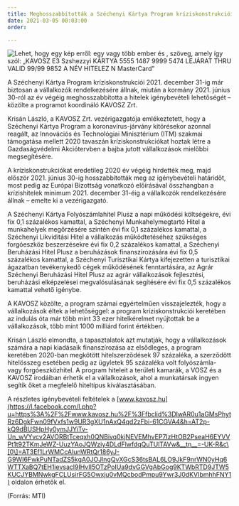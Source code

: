 ```yaml
---
title: Meghosszabbították a Széchenyi Kártya Program kríziskonstrukcióit
date: 2021-03-05 00:03:00
order: 

---
```

![Lehet, hogy egy kép erről: egy vagy több ember és , szöveg, amely így szól: „KAVOSZ E3 Szshezzyi KÁRTYA 5555 1487 9999 5474 LEJÁRAT THRU VALID 99/99 9852 A NÉV HITELEZ N MasterCard”](https://scontent-vie1-1.xx.fbcdn.net/v/t1.6435-9/161493632_1170390710060432_5147418653994121067_n.jpg?_nc_cat=111&ccb=1-3&_nc_sid=730e14&_nc_ohc=AzeAapS9IlQAX985A-4&_nc_ht=scontent-vie1-1.xx&oh=493f4b846fa316a22644a63e0d1078f0&oe=60D47ABE)

A Széchenyi Kártya Program kríziskonstrukciói 2021. december 31-ig már biztosan a vállalkozók rendelkezésére állnak, miután a kormány 2021. június 30-ról az év végéig meghosszabbította a hitelek igénybevételi lehetőségét – közölte a programot koordináló KAVOSZ Zrt.

Krisán László, a KAVOSZ Zrt. vezérigazgatója emlékeztetett, hogy a Széchenyi Kártya Program a koronavírus-járvány kitörésekor azonnal reagált, az Innovációs és Technológiai Minisztérium (ITM) szakmai támogatása mellett 2020 tavaszán kríziskonstrukciókat hoztak létre a Gazdaságvédelmi Akciótervben a bajba jutott vállalkozások mielőbbi megsegítésére.

A kríziskonstrukciókat eredetileg 2020 év végéig hirdették meg, majd először 2021. június 30-ig hosszabbították meg az igénybevételi határidőt, most pedig az Európai Bizottság vonatkozó előírásával összhangban a krízishitelek minimum 2021. december 31-éig a vállalkozók rendelkezésére állnak – emelte ki a vezérigazgató.

A Széchenyi Kártya Folyószámlahitel Plusz a napi működési költségekre, évi fix 0,1 százalékos kamattal, a Széchenyi Munkahelymegtartó Hitel a munkahelyek megőrzésére szintén évi fix 0,1 százalékos kamattal, a Széchenyi Likviditási Hitel a vállalkozás működtetéséhez szükséges forgóeszköz beszerzésekre évi fix 0,2 százalékos kamattal, a Széchenyi Beruházási Hitel Plusz a beruházások finanszírozására évi fix 0,5 százalékos kamattal, a Széchenyi Turisztikai Kártya kifejezetten a turisztikai ágazatban tevékenykedő cégek működésének fenntartására, az Agrár Széchenyi Beruházási Hitel Plusz az agrár vállalkozások fejlesztési, beruházási elképzelései megvalósulásának segítésére évi fix 0,5 százalékos kamattal vehető igénybe.

A KAVOSZ közölte, a program számai egyértelműen visszajelezték, hogy a vállalkozások éltek a lehetőséggel: a program kríziskonstrukciói keretében az indulás óta már több mint 33 ezer hitelkérelmet nyújtottak be a vállalkozások, több mint 1000 milliárd forint értékben.

Krisán László elmondta, a tapasztalatok azt mutatják, hogy a vállalkozások számára a napi kiadásaik finanszírozása az elsődleges, a program keretében 2020-ban megkötött hitelszerződések 97 százaléka, a szerződött hitelösszeg esetében pedig az ügyletek 95 százaléka volt folyószámla- vagy forgóeszközhitel. A program hiteleit a területi kamarák, a VOSZ és a KAVOSZ irodáiban érhetik el a vállalkozások, ahol a munkatársak ingyen segítik őket a megfelelő hiteltípus kiválasztásában.

A részletes igénybevételi feltételek a [www.kavosz.hu](https://l.facebook.com/l.php?u=https%3A%2F%2Fwww.kavosz.hu%2F%3Ffbclid%3DIwAR0u1aGMsPhytRz6DgkFwn09fVxfs1w9UR3gXU1nAxQ4qd2zFbi-61CGVA4&h=AT2p-kQ9dBUSHpHy0ymJJYiTv-Un_wVYvcv2AVORBtTceqxh0QNBivq0kjNEVEMhvEP7IzHtOB2PseaH6EYVVPt1t92TKmJeWZ-UuzYAoJQWziy4DLdFlwfdqQuTUlTAVw&__tn__=-UK-R&c\[0\]=AT3Ef1LrWMCcAlunWRtQr186yJ-G9WI6FwkPuNTadZS5kgA0JOJlngQvXGcS36tsBAL6LO9JkF9nrWN0yHq6WTTXaBQ7tEH1ievsacl9IHvII5OTzPoIUa9dvGGVgAbGog9KTWbRTD9JTW5KUCJYBMNwkgFCLUsirFG5Owxju0vMQcbodPmpu9Ywr3J0dKVIbmhhFNY1) oldalon érhetők el.

(Forrás: MTI)